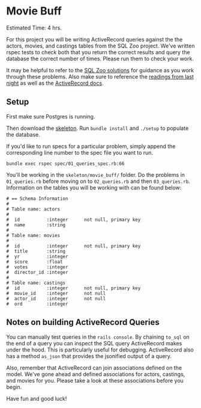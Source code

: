 # Movie Buff

Estimated Time: 4 hrs.

For this project you will be writing ActiveRecord queries against the the actors,
movies, and castings tables from the SQL Zoo project. We've written rspec tests
to check both that you return the correct results and query the database the
correct number of times. Please run them to check your work. 

It may be helpful to refer to the [SQL Zoo solutions][sql-zoo-solutions] for guidance as
you work through these problems. Also make sure to reference the [readings from last
night][active-record-readings] as well as the [ActiveRecord docs][active-record-docs].

## Setup

First make sure Postgres is running.

Then download the [skeleton](./skeleton.zip?raw=true). Run `bundle install`
and `./setup` to populate the database.

If you'd like to run specs for a particular problem,
simply append the corresponding line number to the spec file you want to run.

```
bundle exec rspec spec/01_queries_spec.rb:66
```

You'll be working in the `skeleton/movie_buff/` folder. Do the problems in `01_queries.rb`
before moving on to `02_queries.rb` and then `03_queries.rb`. Information on the tables you
will be working with can be found below:

```
# == Schema Information
#
# Table name: actors
#
#  id          :integer      not null, primary key
#  name        :string
#
# Table name: movies
#
#  id          :integer      not null, primary key
#  title       :string
#  yr          :integer
#  score       :float
#  votes       :integer
#  director_id :integer
#
# Table name: castings
#  id          :integer      not null, primary key
#  movie_id    :integer      not null
#  actor_id    :integer      not null
#  ord         :integer

```

## Notes on building ActiveRecord Queries

You can manually test queries in the `rails console`. By chaining `to_sql` on
the end of a query you can inspect the SQL query ActiveRecord makes under the
hood. This is particularly useful for debugging. ActiveRecord also has a method
`as_json` that provides the jsonified output of a query.

Also, remember that ActiveRecord can join associations defined on the model. We've gone ahead and
defined associations for actors, castings, and movies for you. Please take a look
at these associations before you begin.

Have fun and good luck!

[sql-zoo-solutions]: https://github.com/appacademy/curriculum/tree/master/sql/projects/sqlzoo/solution
[active-record-readings]: https://github.com/appacademy/curriculum/tree/master/sql#readings-65-min
[active-record-docs]: http://guides.rubyonrails.org/active_record_querying.html


